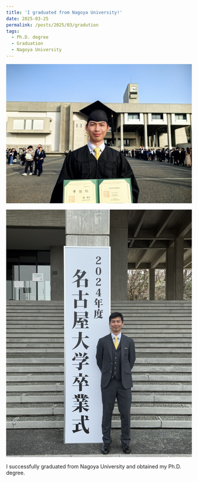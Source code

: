 ```yaml
---
title: 'I graduated from Nagoya University!'
date: 2025-03-25
permalink: /posts/2025/03/gradution
tags:
  - Ph.D. degree
  - Graduation
  - Nagoya University
---
```


![Graduation](/images/20250325_graduation.jpg)

![Graduation](/images/20250325_graduation2.jpg)

I successfully graduated from Nagoya University and obtained my Ph.D. degree. 
